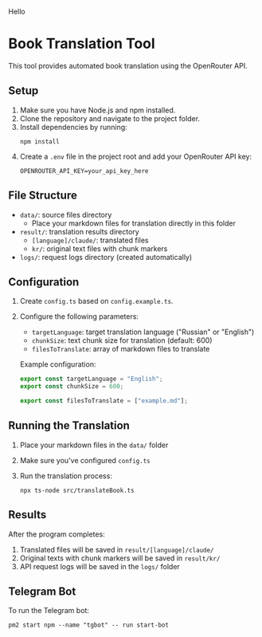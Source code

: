 Hello

# Book Translation Tool

This tool provides automated book translation using the OpenRouter API.

## Setup

1. Make sure you have Node.js and npm installed.
2. Clone the repository and navigate to the project folder.
3. Install dependencies by running:
   ```
   npm install
   ```
4. Create a `.env` file in the project root and add your OpenRouter API key:
   ```
   OPENROUTER_API_KEY=your_api_key_here
   ```

## File Structure

- `data/`: source files directory
  - Place your markdown files for translation directly in this folder
- `result/`: translation results directory
  - `[language]/claude/`: translated files
  - `kr/`: original text files with chunk markers
- `logs/`: request logs directory (created automatically)

## Configuration

1. Create `config.ts` based on `config.example.ts`.
2. Configure the following parameters:

   - `targetLanguage`: target translation language ("Russian" or "English")
   - `chunkSize`: text chunk size for translation (default: 600)
   - `filesToTranslate`: array of markdown files to translate

   Example configuration:

   ```typescript
   export const targetLanguage = "English";
   export const chunkSize = 600;

   export const filesToTranslate = ["example.md"];
   ```

## Running the Translation

1. Place your markdown files in the `data/` folder
2. Make sure you've configured `config.ts`
3. Run the translation process:

   ```
   npx ts-node src/translateBook.ts
   ```

## Results

After the program completes:

1. Translated files will be saved in `result/[language]/claude/`
2. Original texts with chunk markers will be saved in `result/kr/`
3. API request logs will be saved in the `logs/` folder

## Telegram Bot

To run the Telegram bot:

```
pm2 start npm --name "tgbot" -- run start-bot
```
